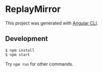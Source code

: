 # ReplayMirror

This project was generated with [Angular CLI](https://github.com/angular/angular-cli).

## Development

```
$ npm install
$ npm start
```

Try `npm run` for other commands.
